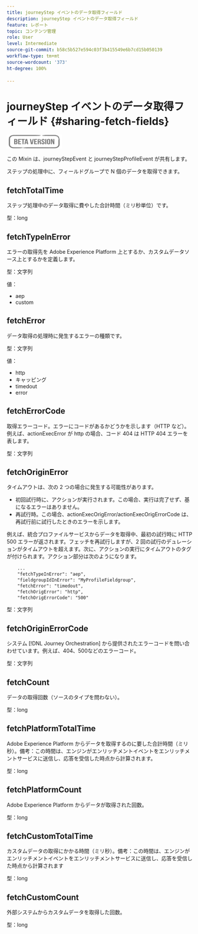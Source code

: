 ```yaml
---
title: journeyStep イベントのデータ取得フィールド
description: journeyStep イベントのデータ取得フィールド
feature: レポート
topic: コンテンツ管理
role: User
level: Intermediate
source-git-commit: b58c5b527e594c03f3b415549e6b7cd15b050139
workflow-type: tm+mt
source-wordcount: '373'
ht-degree: 100%

---
```


# journeyStep イベントのデータ取得フィールド {#sharing-fetch-fields}

![](../assets/do-not-localize/badge.png)

この Mixin は、journeyStepEvent と journeyStepProfileEvent が共有します。

ステップの処理中に、フィールドグループで N 個のデータを取得できます。

## fetchTotalTime

ステップ処理中のデータ取得に費やした合計時間（ミリ秒単位）です。

型：long

## fetchTypeInError

エラーの取得先を Adobe Experience Platform 上とするか、カスタムデータソース上とするかを定義します。

型：文字列

値：
* aep
* custom

## fetchError

データ取得の処理時に発生するエラーの種類です。

型：文字列

値：
* http
* キャッピング
* timedout
* error

## fetchErrorCode

取得エラーコード。エラーにコードがあるかどうかを示します（HTTP など）。例えば、actionExecError が http の場合、コード 404 は HTTP 404 エラーを表します。

型：文字列

## fetchOriginError

タイムアウトは、次の 2 つの場合に発生する可能性があります。

* 初回試行時に、アクションが実行されます。この場合、実行は完了せず、基になるエラーはありません。
* 再試行時。この場合、actionExecOrigError/actionExecOrigErrorCode は、再試行前に試行したときのエラーを示します。

例えば、統合プロファイルサービスからデータを取得中、最初の試行時に HTTP 500 エラーが返されます。フェッチを再試行しますが、2 回の試行のデュレーションがタイムアウトを超えます。次に、アクションの実行にタイムアウトのタグが付けられます。アクション部分は次のようになります。

```
    ...
    "fetchTypeInError": "aep",
    "fieldgroupIdInError": "MyProfileFieldgroup",
    "fetchError": "timedout",
    "fetchOrigError": "http",
    "fetchOrigErrorCode": "500"
```

型：文字列

## fetchOriginErrorCode

システム [!DNL Journey Orchestration] から提供されたエラーコードを問い合わせています。例えば、404、500などのエラーコード。

型：文字列

## fetchCount

データの取得回数（ソースのタイプを問わない）。

型：long

## fetchPlatformTotalTime

Adobe Experience Platform からデータを取得するのに要した合計時間（ミリ秒）。備考：この時間は、エンジンがエンリッチメントイベントをエンリッチメントサービスに送信し、応答を受信した時点から計算されます。

型：long

## fetchPlatformCount

Adobe Experience Platform からデータが取得された回数。

型：long

## fetchCustomTotalTime

カスタムデータの取得にかかる時間（ミリ秒）。備考：この時間は、エンジンがエンリッチメントイベントをエンリッチメントサービスに送信し、応答を受信した時点から計算されます

型：long

## fetchCustomCount

外部システムからカスタムデータを取得した回数。

型：long
